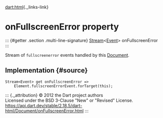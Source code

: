 [dart:html](../../dart-html/dart-html-library){._links-link}

onFullscreenError property
==========================

::: {#getter .section .multi-line-signature}
[Stream](../../dart-async/stream-class)\<[Event](../event-class)\>
onFullscreenError
:::

Stream of `fullscreenerror` events handled by this
[Document](../document-class).

Implementation {#source}
--------------

``` {.language-dart data-language="dart"}
Stream<Event> get onFullscreenError =>
    Element.fullscreenErrorEvent.forTarget(this);
```

::: {._attribution}
© 2012 the Dart project authors\
Licensed under the BSD 3-Clause \"New\" or \"Revised\" License.\
<https://api.dart.dev/stable/2.18.5/dart-html/Document/onFullscreenError.html>
:::

